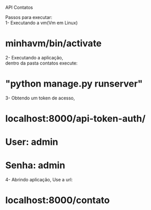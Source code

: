 
API Contatos

Passos para executar:<br/>
1- Executando a vm(Vm em Linux)  <br/>
# minhavm/bin/activate
2- Executando a aplicação, <br/>
dentro da pasta contatos execute:
# "python manage.py runserver"
3- Obtendo um token de acesso,
# localhost:8000/api-token-auth/
# User: admin <br/>
# Senha: admin
4- Abrindo aplicação, 
Use a url:
# localhost:8000/contato

